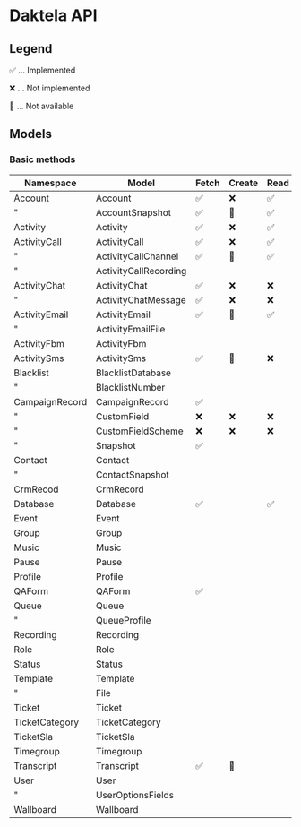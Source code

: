 # Daktela API

## Legend

:white_check_mark: ... Implemented 

:x: ... Not implemented

:no_entry_sign: ... Not available

## Models

### Basic methods

Namespace       | Model                 | Fetch             | Create                | Read              | Update                | Delete
--------------- | --------------------- | ----------------- | --------------------- | ----------------- | ------------------ | ------
Account         | Account               | :white_check_mark: | :x: | :white_check_mark: | :x: | :x: |
  "             | AccountSnapshot       | :white_check_mark: | :no_entry_sign: | :white_check_mark: | :no_entry_sign: | :no_entry_sign:      
Activity        | Activity              | :white_check_mark: | :x: | :white_check_mark: | :x: | :no_entry_sign: 
ActivityCall    | ActivityCall          | :white_check_mark: | :x: | :white_check_mark: |  :no_entry_sign: | :no_entry_sign: 
  "             | ActivityCallChannel   | :white_check_mark: | :no_entry_sign: | :white_check_mark: | :no_entry_sign: | :no_entry_sign:
  "             | ActivityCallRecording | 
ActivityChat    | ActivityChat          | :white_check_mark: | :x: | :x: | :x: | :no_entry_sign:
  "             | ActivityChatMessage   | :white_check_mark: | :x: | :x: | :no_entry_sign: |  :no_entry_sign: 
ActivityEmail   | ActivityEmail         | :white_check_mark: | :no_entry_sign: | :white_check_mark: | :x: | :no_entry_sign: 
  "             | ActivityEmailFile     | 
ActivityFbm     | ActivityFbm           | 
ActivitySms     | ActivitySms           | :white_check_mark: | :no_entry_sign:| :x: | :x: | :no_entry_sign:
Blacklist       | BlacklistDatabase     |       |           |       |           |
  "             | BlacklistNumber       |       |           |       |           |
CampaignRecord  | CampaignRecord        | :white_check_mark: |           |       |           |
  "             | CustomField           | :x: | :x: | :x: | :no_entry_sign: | :x: 
  "             | CustomFieldScheme     | :x: | :x: | :x: | :x: | :x:
  "             | Snapshot              | :white_check_mark: |           |       |           |
Contact         | Contact               |       |           |       |           |
  "             | ContactSnapshot       |       |           |       |           |
CrmRecod        | CrmRecord             |       |           |       |           |
Database        | Database              | :white_check_mark: |  | :white_check_mark: |           |
Event           | Event                 |       |           |       |           |
Group           | Group                 |       |           |       |           |
Music           | Music                 |       |           |       |           |
Pause           | Pause                 |       |           |       |           |
Profile         | Profile               |       |           |       |           |
QAForm          | QAForm                | :white_check_mark: |           |       |           |
Queue           | Queue                 |       |           |       |           |
  "             | QueueProfile          |       |           |       |           |
Recording       | Recording             |       |           |       |           |
Role            | Role                  |       |           |       |           |
Status          | Status                |       |           |       |           |
Template        | Template              |       |           |       |           |
  "             | File                  |       |           |       |           |
Ticket          | Ticket                |       |           |       |           |
TicketCategory  | TicketCategory        |       |           |       |           |
TicketSla       | TicketSla             |       |           |       |           |
Timegroup       | Timegroup             |       |           |       |           |
Transcript      | Transcript            | :white_check_mark: | :no_entry_sign: |  |  | :no_entry_sign:
User            | User                  |       |           |       |           |
  "             | UserOptionsFields     |       |           |       |           |
Wallboard       | Wallboard             |       |           |       |           |
 